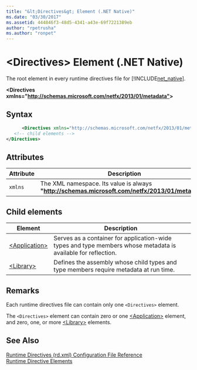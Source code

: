 ```yaml
---
title: "&lt;Directives&gt; Element (.NET Native)"
ms.date: "03/30/2017"
ms.assetid: 444846f3-48d5-4341-a43e-69f7221389eb
author: "rpetrusha"
ms.author: "ronpet"
---
```

# &lt;Directives&gt; Element (.NET Native)
The root element in every runtime directives file for [!INCLUDE[net_native](../../../includes/net-native-md.md)].  

 **\<Directives xmlns="<http://schemas.microsoft.com/netfx/2013/01/metadata">>**  

## Syntax  

```xml  
      <Directives xmlns="http://schemas.microsoft.com/netfx/2013/01/metadata">  
   <!-- child elements -->   
</Directives>  
```  

## Attributes  


| Attribute |                                             Description                                             |
|-----------|-----------------------------------------------------------------------------------------------------|
|  `xmlns`  | The XML namespace. Its value is always **"<http://schemas.microsoft.com/netfx/2013/01/metadata>"**. |

## Child elements  

|Element|Description|  
|-------------|-----------------|  
|[\<Application>](../../../docs/framework/net-native/application-element-net-native.md)|Serves as a container for application-wide types and type members whose metadata is available for reflection.|  
|[\<Library>](../../../docs/framework/net-native/library-element-net-native.md)|Defines the assembly whose child types and type members require metadata at run time.|  

## Remarks  
 Each runtime directives file can contain only one `<Directives>` element.  

 The `<Directives>` element can contain zero or one [\<Application>](../../../docs/framework/net-native/application-element-net-native.md) element, and zero, one, or more [\<Library>](../../../docs/framework/net-native/library-element-net-native.md) elements.  

## See Also  
 [Runtime Directives (rd.xml) Configuration File Reference](../../../docs/framework/net-native/runtime-directives-rd-xml-configuration-file-reference.md)  
 [Runtime Directive Elements](../../../docs/framework/net-native/runtime-directive-elements.md)
